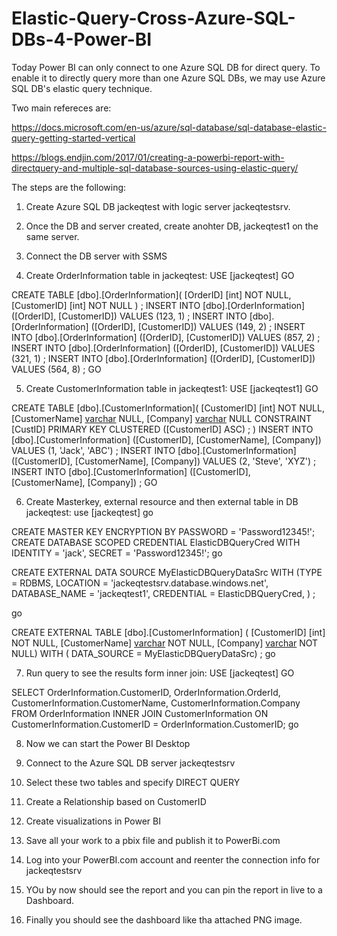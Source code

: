 
# Elastic-Query-Cross-Azure-SQL-DBs-4-Power-BI
Today Power BI can only connect to one Azure SQL DB for direct query. To enable it to directly query more than one Azure SQL DBs, we may use Azure SQL DB's elastic query technique.

Two main refereces are:

https://docs.microsoft.com/en-us/azure/sql-database/sql-database-elastic-query-getting-started-vertical

https://blogs.endjin.com/2017/01/creating-a-powerbi-report-with-directquery-and-multiple-sql-database-sources-using-elastic-query/

The steps are the following:

1. Create Azure SQL DB jackeqtest with logic server jackeqtestsrv.

2. Once the DB and server created, create anohter DB, jackeqtest1 on the same server.

3. Connect the DB server with SSMS 

4. Create OrderInformation table in jackeqtest:
USE [jackeqtest]
GO

CREATE TABLE [dbo].[OrderInformation]( 
    [OrderID] [int] NOT NULL, 
    [CustomerID] [int] NOT NULL 
    ) ;
INSERT INTO [dbo].[OrderInformation] ([OrderID], [CustomerID]) VALUES (123, 1) ;
INSERT INTO [dbo].[OrderInformation] ([OrderID], [CustomerID]) VALUES (149, 2) ;
INSERT INTO [dbo].[OrderInformation] ([OrderID], [CustomerID]) VALUES (857, 2) ;
INSERT INTO [dbo].[OrderInformation] ([OrderID], [CustomerID]) VALUES (321, 1) ;
INSERT INTO [dbo].[OrderInformation] ([OrderID], [CustomerID]) VALUES (564, 8) ;
GO

5. Create CustomerInformation table in jackeqtest1:
USE [jackeqtest1]
GO

CREATE TABLE [dbo].[CustomerInformation]( 
    [CustomerID] [int] NOT NULL, 
    [CustomerName] [varchar](50) NULL, 
    [Company] [varchar](50) NULL 
    CONSTRAINT [CustID] PRIMARY KEY CLUSTERED ([CustomerID] ASC) ;
) 
INSERT INTO [dbo].[CustomerInformation] ([CustomerID], [CustomerName], [Company]) VALUES (1, 'Jack', 'ABC') ;
INSERT INTO [dbo].[CustomerInformation] ([CustomerID], [CustomerName], [Company]) VALUES (2, 'Steve', 'XYZ') ;
INSERT INTO [dbo].[CustomerInformation] ([CustomerID], [CustomerName], [Company]) ;
GO

6. Create Masterkey, external resource and then external table in DB jackeqtest:
use [jackeqtest]
go

CREATE MASTER KEY ENCRYPTION BY PASSWORD = 'Password12345!'; 
 CREATE DATABASE SCOPED CREDENTIAL ElasticDBQueryCred 
 WITH IDENTITY = 'jack', 
 SECRET = 'Password12345!';
 go

 CREATE EXTERNAL DATA SOURCE MyElasticDBQueryDataSrc WITH 
    (TYPE = RDBMS, 
    LOCATION = 'jackeqtestsrv.database.windows.net', 
    DATABASE_NAME = 'jackeqtest1', 
    CREDENTIAL = ElasticDBQueryCred, 
) ;

go

CREATE EXTERNAL TABLE [dbo].[CustomerInformation] 
( [CustomerID] [int] NOT NULL, 
  [CustomerName] [varchar](50) NOT NULL, 
  [Company] [varchar](50) NOT NULL) 
WITH 
( DATA_SOURCE = MyElasticDBQueryDataSrc) ;
go

7. Run query to see the results form inner join:
USE [jackeqtest]
GO

SELECT OrderInformation.CustomerID, OrderInformation.OrderId, CustomerInformation.CustomerName, CustomerInformation.Company 
FROM OrderInformation 
INNER JOIN CustomerInformation 
ON CustomerInformation.CustomerID = OrderInformation.CustomerID;
go

8. Now we can start the Power BI Desktop

9. Connect to the Azure SQL DB server jackeqtestsrv

10. Select these two tables and specify DIRECT QUERY

11. Create a Relationship based on CustomerID

12. Create visualizations in Power BI

13. Save all your work to a pbix file and publish it to PowerBi.com

14. Log into your PowerBI.com account and reenter the connection info for jackeqtestsrv

15. YOu by now should see the report and you can pin the report in live to a Dashboard.

16. Finally you should see the dashboard like tha attached PNG image.
